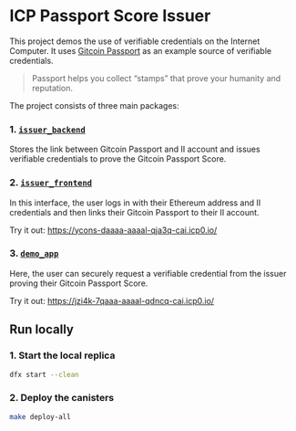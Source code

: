 # ICP Passport Score Issuer

This project demos the use of verifiable credentials on the Internet Computer. It uses [Gitcoin Passport](https://passport.gitcoin.co) as an example source of verifiable credentials.

> Passport helps you collect “stamps” that prove your humanity and reputation.

The project consists of three main packages:

### 1. [`issuer_backend`](./packages/issuer_backend)

Stores the link between Gitcoin Passport and II account and issues verifiable credentials to prove the Gitcoin Passport Score.

### 2. [`issuer_frontend`](./packages/issuer_frontend)

In this interface, the user logs in with their Ethereum address and II credentials and then links their Gitcoin Passport to their II account. 

Try it out: https://ycons-daaaa-aaaal-qja3q-cai.icp0.io/

### 3. [`demo_app`](./packages/demo_app)

Here, the user can securely request a verifiable credential from the issuer proving their Gitcoin Passport Score.

Try it out: https://jzi4k-7qaaa-aaaal-qdncq-cai.icp0.io/

## Run locally

### 1. Start the local replica

```bash
dfx start --clean
```

### 2. Deploy the canisters

```bash
make deploy-all
```
